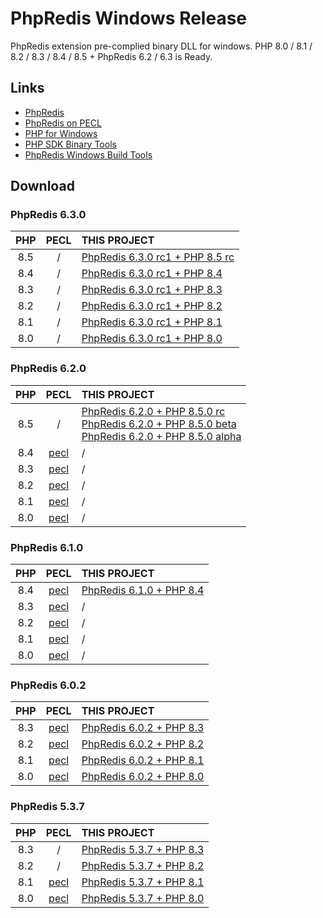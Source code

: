 # PhpRedis Windows Release

PhpRedis extension pre-complied binary DLL for windows. PHP 8.0 / 8.1 / 8.2 / 8.3 / 8.4 / 8.5 + PhpRedis 6.2 / 6.3 is Ready.

## Links

* [PhpRedis](https://github.com/phpredis/phpredis)
* [PhpRedis on PECL](https://pecl.php.net/package/redis)
* [PHP for Windows](https://windows.php.net)
* [PHP SDK Binary Tools](https://github.com/php/php-sdk-binary-tools)
* [PhpRedis Windows Build Tools](https://github.com/dk-sirk/phpredis-windows-build-tools)

## Download

### PhpRedis 6.3.0
| PHP | PECL | THIS PROJECT |
|:-:|:-:|:-|
| 8.5 | / | [PhpRedis 6.3.0 rc1 + PHP 8.5 rc](https://github.com/dk-sirk/phpredis-windows-release/releases/tag/php_redis-6.3.0rc1-php-8.5.0rc3) |
| 8.4 | / | [PhpRedis 6.3.0 rc1 + PHP 8.4](https://github.com/dk-sirk/phpredis-windows-release/releases/tag/php_redis-6.3.0rc1-php-8.4.14) |
| 8.3 | / | [PhpRedis 6.3.0 rc1 + PHP 8.3](https://github.com/dk-sirk/phpredis-windows-release/releases/tag/php_redis-6.3.0rc1-php-8.3.27) |
| 8.2 | / | [PhpRedis 6.3.0 rc1 + PHP 8.2](https://github.com/dk-sirk/phpredis-windows-release/releases/tag/php_redis-6.3.0rc1-php-8.2.29) |
| 8.1 | / | [PhpRedis 6.3.0 rc1 + PHP 8.1](https://github.com/dk-sirk/phpredis-windows-release/releases/tag/php_redis-6.3.0rc1-php-8.1.33) |
| 8.0 | / | [PhpRedis 6.3.0 rc1 + PHP 8.0](https://github.com/dk-sirk/phpredis-windows-release/releases/tag/php_redis-6.3.0rc1-php-8.0.30) |

### PhpRedis 6.2.0
| PHP | PECL | THIS PROJECT |
|:-:|:-:|:-|
| 8.5 | / | [PhpRedis 6.2.0 + PHP 8.5.0 rc](https://github.com/dk-sirk/phpredis-windows-release/releases/tag/php_redis-6.2.0-php-8.5.0rc1)<br>[PhpRedis 6.2.0 + PHP 8.5.0 beta](https://github.com/dk-sirk/phpredis-windows-release/releases/tag/php_redis-6.2.0-php-8.5.0b2)<br>[PhpRedis 6.2.0 + PHP 8.5.0 alpha](https://github.com/dk-sirk/phpredis-windows-release/releases/tag/php_redis-6.2.0-php-8.5.0a1)<br> |
| 8.4 | [pecl](https://pecl.php.net/package/redis/6.2.0/windows) | / |
| 8.3 | [pecl](https://pecl.php.net/package/redis/6.2.0/windows) | / |
| 8.2 | [pecl](https://pecl.php.net/package/redis/6.2.0/windows) | / |
| 8.1 | [pecl](https://pecl.php.net/package/redis/6.2.0/windows) | / |
| 8.0 | [pecl](https://pecl.php.net/package/redis/6.2.0/windows) | / |

### PhpRedis 6.1.0
|PHP| PECL | THIS PROJECT |
|:-:|:-:|:-|
| 8.4 | [pecl](https://pecl.php.net/package/redis/6.1.0/windows) | [PhpRedis 6.1.0 + PHP 8.4](https://github.com/dk-sirk/phpredis-windows-release/releases/tag/php_redis-6.1.0-php-8.4) |
| 8.3 | [pecl](https://pecl.php.net/package/redis/6.1.0/windows) | / |
| 8.2 | [pecl](https://pecl.php.net/package/redis/6.1.0/windows) | / |
| 8.1 | [pecl](https://pecl.php.net/package/redis/6.1.0/windows) | / |
| 8.0 | [pecl](https://pecl.php.net/package/redis/6.1.0/windows) | / |

### PhpRedis 6.0.2
|PHP| PECL | THIS PROJECT |
|:-:|:-:|:-|
| 8.3 | [pecl](https://pecl.php.net/package/redis/6.0.2/windows) | [PhpRedis 6.0.2 + PHP 8.3](https://github.com/dk-sirk/phpredis-windows-release/releases/tag/php_redis-6.0.2-php-8.3) |
| 8.2 | [pecl](https://pecl.php.net/package/redis/6.0.2/windows) | [PhpRedis 6.0.2 + PHP 8.2](https://github.com/dk-sirk/phpredis-windows-release/releases/tag/php_redis-6.0.2-php-8.2) |
| 8.1 | [pecl](https://pecl.php.net/package/redis/6.0.2/windows) | [PhpRedis 6.0.2 + PHP 8.1](https://github.com/dk-sirk/phpredis-windows-release/releases/tag/php_redis-6.0.2-php-8.1) |
| 8.0 | [pecl](https://pecl.php.net/package/redis/6.0.2/windows) | [PhpRedis 6.0.2 + PHP 8.0](https://github.com/dk-sirk/phpredis-windows-release/releases/tag/php_redis-6.0.2-php-8.0) |

### PhpRedis 5.3.7
|PHP| PECL | THIS PROJECT |
|:-:|:-:|:-|
| 8.3 | / | [PhpRedis 5.3.7 + PHP 8.3](https://github.com/dk-sirk/phpredis-windows-release/releases/tag/php_redis-5.3.7-php-8.3) |
| 8.2 | / | [PhpRedis 5.3.7 + PHP 8.2](https://github.com/dk-sirk/phpredis-windows-release/releases/tag/php_redis-5.3.7-php-8.2) |
| 8.1 | [pecl](https://pecl.php.net/package/redis/5.3.7/windows) | [PhpRedis 5.3.7 + PHP 8.1](https://github.com/dk-sirk/phpredis-windows-release/releases/tag/php_redis-5.3.7-php-8.1) |
| 8.0 | [pecl](https://pecl.php.net/package/redis/5.3.7/windows) | [PhpRedis 5.3.7 + PHP 8.0](https://github.com/dk-sirk/phpredis-windows-release/releases/tag/php_redis-5.3.7-php-8.0) |